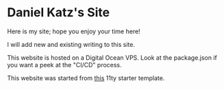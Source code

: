 
# Daniel Katz's Site

Here is my site; hope you enjoy your time here!

I will add new and existing writing to this site.

This website is hosted on a Digital Ocean VPS. Look at the package.json if you want a peek at the "CI/CD" process.

This website was started from [this](https://github.com/arpitbatra123/eleventy-blog-mnml) 11ty starter template.
